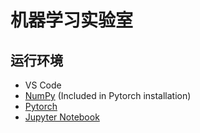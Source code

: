 # 机器学习实验室

## 运行环境

* VS Code
* [NumPy](https://numpy.org/install/) (Included in Pytorch installation)
* [Pytorch](https://pytorch.org/get-started/locally/)
* [Jupyter Notebook](https://jupyter.org/install)
